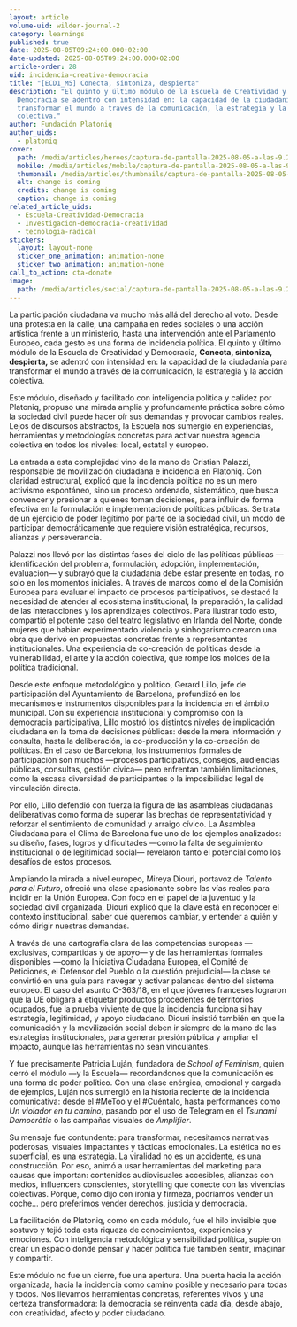 ```yaml
---
layout: article
volume-uid: wilder-journal-2
category: learnings
published: true
date: 2025-08-05T09:24:00.000+02:00
date-updated: 2025-08-05T09:24:00.000+02:00
article-order: 28
uid: incidencia-creativa-democracia
title: "[ECD1_M5] Conecta, sintoniza, despierta"
description: "El quinto y último módulo de la Escuela de Creatividad y
  Democracia se adentró con intensidad en: la capacidad de la ciudadanía para
  transformar el mundo a través de la comunicación, la estrategia y la acción
  colectiva."
author: Fundación Platoniq
author_uids:
  - platoniq
cover:
  path: /media/articles/heroes/captura-de-pantalla-2025-08-05-a-las-9.24.31.png
  mobile: /media/articles/mobile/captura-de-pantalla-2025-08-05-a-las-9.24.31.png
  thumbnail: /media/articles/thumbnails/captura-de-pantalla-2025-08-05-a-las-9.24.31.png
  alt: change is coming
  credits: change is coming
  caption: change is coming
related_article_uids:
  - Escuela-Creatividad-Democracia
  - Investigacion-democracia-creatividad
  - tecnologia-radical
stickers:
  layout: layout-none
  sticker_one_animation: animation-none
  sticker_two_animation: animation-none
call_to_action: cta-donate
image:
  path: /media/articles/social/captura-de-pantalla-2025-08-05-a-las-9.24.31.png
---
```

La participación ciudadana va mucho más allá del derecho al voto. Desde una protesta en la calle, una campaña en redes sociales o una acción artística frente a un ministerio, hasta una intervención ante el Parlamento Europeo, cada gesto es una forma de incidencia política. El quinto y último módulo de la Escuela de Creatividad y Democracia, **Conecta, sintoniza, despierta,** se adentró con intensidad en: la capacidad de la ciudadanía para transformar el mundo a través de la comunicación, la estrategia y la acción colectiva.

Este módulo, diseñado y facilitado con inteligencia política y calidez por Platoniq, propuso una mirada amplia y profundamente práctica sobre cómo la sociedad civil puede hacer oír sus demandas y provocar cambios reales. Lejos de discursos abstractos, la Escuela nos sumergió en experiencias, herramientas y metodologías concretas para activar nuestra agencia colectiva en todos los niveles: local, estatal y europeo.

La entrada a esta complejidad vino de la mano de Cristian Palazzi, responsable de movilización ciudadana e incidencia en Platoniq. Con claridad estructural, explicó que la incidencia política no es un mero activismo espontáneo, sino un proceso ordenado, sistemático, que busca convencer y presionar a quienes toman decisiones, para influir de forma efectiva en la formulación e implementación de políticas públicas. Se trata de un ejercicio de poder legítimo por parte de la sociedad civil, un modo de participar democráticamente que requiere visión estratégica, recursos, alianzas y perseverancia.

Palazzi nos llevó por las distintas fases del ciclo de las políticas públicas —identificación del problema, formulación, adopción, implementación, evaluación— y subrayó que la ciudadanía debe estar presente en todas, no solo en los momentos iniciales. A través de marcos como el de la Comisión Europea para evaluar el impacto de procesos participativos, se destacó la necesidad de atender al ecosistema institucional, la preparación, la calidad de las interacciones y los aprendizajes colectivos. Para ilustrar todo esto, compartió el potente caso del teatro legislativo en Irlanda del Norte, donde mujeres que habían experimentado violencia y sinhogarismo crearon una obra que derivó en propuestas concretas frente a representantes institucionales. Una experiencia de co-creación de políticas desde la vulnerabilidad, el arte y la acción colectiva, que rompe los moldes de la política tradicional.

Desde este enfoque metodológico y político, Gerard Lillo, jefe de participación del Ayuntamiento de Barcelona, profundizó en los mecanismos e instrumentos disponibles para la incidencia en el ámbito municipal. Con su experiencia institucional y compromiso con la democracia participativa, Lillo mostró los distintos niveles de implicación ciudadana en la toma de decisiones públicas: desde la mera información y consulta, hasta la deliberación, la co-producción y la co-creación de políticas. En el caso de Barcelona, los instrumentos formales de participación son muchos —procesos participativos, consejos, audiencias públicas, consultas, gestión cívica— pero enfrentan también limitaciones, como la escasa diversidad de participantes o la imposibilidad legal de vinculación directa.

Por ello, Lillo defendió con fuerza la figura de las asambleas ciudadanas deliberativas como forma de superar las brechas de representatividad y reforzar el sentimiento de comunidad y arraigo cívico. La Asamblea Ciudadana para el Clima de Barcelona fue uno de los ejemplos analizados: su diseño, fases, logros y dificultades —como la falta de seguimiento institucional o de legitimidad social— revelaron tanto el potencial como los desafíos de estos procesos.

Ampliando la mirada a nivel europeo, Mireya Diouri, portavoz de *Talento para el Futuro*, ofreció una clase apasionante sobre las vías reales para incidir en la Unión Europea. Con foco en el papel de la juventud y la sociedad civil organizada, Diouri explicó que la clave está en reconocer el contexto institucional, saber qué queremos cambiar, y entender a quién y cómo dirigir nuestras demandas.

A través de una cartografía clara de las competencias europeas —exclusivas, compartidas y de apoyo— y de las herramientas formales disponibles —como la Iniciativa Ciudadana Europea, el Comité de Peticiones, el Defensor del Pueblo o la cuestión prejudicial— la clase se convirtió en una guía para navegar y activar palancas dentro del sistema europeo. El caso del asunto C-363/18, en el que jóvenes franceses lograron que la UE obligara a etiquetar productos procedentes de territorios ocupados, fue la prueba viviente de que la incidencia funciona si hay estrategia, legitimidad, y apoyo ciudadano. Diouri insistió también en que la comunicación y la movilización social deben ir siempre de la mano de las estrategias institucionales, para generar presión pública y ampliar el impacto, aunque las herramientas no sean vinculantes.

Y fue precisamente Patricia Luján, fundadora de *School of Feminism*, quien cerró el módulo —y la Escuela— recordándonos que la comunicación es una forma de poder político. Con una clase enérgica, emocional y cargada de ejemplos, Luján nos sumergió en la historia reciente de la incidencia comunicativa: desde el #MeToo y el #Cuéntalo, hasta performances como *Un violador en tu camino*, pasando por el uso de Telegram en el *Tsunami Democràtic* o las campañas visuales de *Amplifier*.

Su mensaje fue contundente: para transformar, necesitamos narrativas poderosas, visuales impactantes y tácticas emocionales. La estética no es superficial, es una estrategia. La viralidad no es un accidente, es una construcción. Por eso, animó a usar herramientas del marketing para causas que importan: contenidos audiovisuales accesibles, alianzas con medios, influencers conscientes, storytelling que conecte con las vivencias colectivas. Porque, como dijo con ironía y firmeza, podríamos vender un coche… pero preferimos vender derechos, justicia y democracia.

La facilitación de Platoniq, como en cada módulo, fue el hilo invisible que sostuvo y tejió toda esta riqueza de conocimientos, experiencias y emociones. Con inteligencia metodológica y sensibilidad política, supieron crear un espacio donde pensar y hacer política fue también sentir, imaginar y compartir.

Este módulo no fue un cierre, fue una apertura. Una puerta hacia la acción organizada, hacia la incidencia como camino posible y necesario para todas y todos. Nos llevamos herramientas concretas, referentes vivos y una certeza transformadora: la democracia se reinventa cada día, desde abajo, con creatividad, afecto y poder ciudadano.
